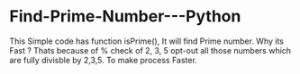 # Find-Prime-Number---Python
This Simple code has function isPrime(), It will find Prime number.
Why its Fast ? 
  Thats because of % check of 2, 3, 5 opt-out all those numbers which
  are fully divisble by 2,3,5. To make process Faster.
